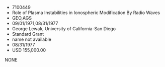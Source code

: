 * 7100449
* Role of Plasma Instabilities in Ionospheric Modification By Radio Waves
* GEO,AGS
* 09/01/1971,08/31/1977
* George Lewak, University of California-San Diego
* Standard Grant
*   name not available
* 08/31/1977
* USD 155,000.00

NONE